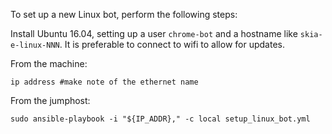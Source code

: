 To set up a new Linux bot, perform the following steps:

Install Ubuntu 16.04, setting up a user `chrome-bot` and a hostname like `skia-e-linux-NNN`.
It is preferable to connect to wifi to allow for updates.

From the machine:

```
ip address #make note of the ethernet name
```

From the jumphost:

```
sudo ansible-playbook -i "${IP_ADDR}," -c local setup_linux_bot.yml
```
